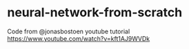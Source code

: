 # neural-network-from-scratch
Code from @jonasbostoen youtube tutorial https://www.youtube.com/watch?v=kft1AJ9WVDk
